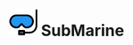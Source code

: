 # <img alt="SubMarine" src="https://raw.githubusercontent.com/jmconde/samples/master/dive-mask.svg?sanitize=true" width="50" height="50" /> SubMarine